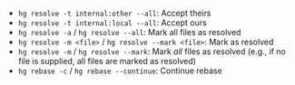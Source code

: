 - `hg resolve -t internal:other --all`: Accept theirs
- `hg resolve -t internal:local --all`: Accept ours
- `hg resolve -a` / `hg resolve --all`: Mark all files as resolved
- `hg resolve -m <file>` / `hg resolve --mark <file>`: Mark as resolved
- `hg resolve -m` / `hg resolve --mark`: Mark *all* files as resolved (e.g., if no file is supplied, all files are marked as resolved)
- `hg rebase -c` / `hg rebase --continue`: Continue rebase
